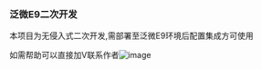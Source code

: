 ### 泛微E9二次开发
本项目为无侵入式二次开发,需部署至泛微E9环境后配置集成方可使用
 
如需帮助可以直接加V联系作者![image](https://github.com/user-attachments/assets/ae80f1e7-5e82-4cda-90f2-28675b75682e)
